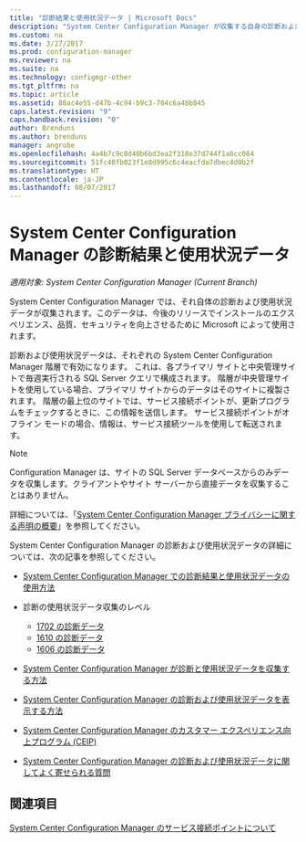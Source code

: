 ```yaml
---
title: "診断結果と使用状況データ | Microsoft Docs"
description: "System Center Configuration Manager が収集する自身の診断および使用状況データについて説明します。"
ms.custom: na
ms.date: 3/27/2017
ms.prod: configuration-manager
ms.reviewer: na
ms.suite: na
ms.technology: configmgr-other
ms.tgt_pltfrm: na
ms.topic: article
ms.assetid: 88ac4e55-d47b-4c94-b9c3-704c6a48b845
caps.latest.revision: "9"
caps.handback.revision: "0"
author: Brenduns
ms.author: brenduns
manager: angrobe
ms.openlocfilehash: 4a4b7c9c0d40b6bd3ea2f318e37d744f1a0cc084
ms.sourcegitcommit: 51fc48fb023f1e8d995c6c4eacfda7dbec4d0b2f
ms.translationtype: HT
ms.contentlocale: ja-JP
ms.lasthandoff: 08/07/2017
---
```

# <a name="diagnostics-and-usage-data-for-system-center-configuration-manager"></a>System Center Configuration Manager の診断結果と使用状況データ

*適用対象: System Center Configuration Manager (Current Branch)*

System Center Configuration Manager では、それ自体の診断および使用状況データが収集されます。このデータは、今後のリリースでインストールのエクスペリエンス、品質、セキュリティを向上させるために Microsoft によって使用されます。  

 診断および使用状況データは、それぞれの System Center Configuration Manager 階層で有効になります。 これは、各プライマリ サイトと中央管理サイトで毎週実行される SQL Server クエリで構成されます。 階層が中央管理サイトを使用している場合、プライマリ サイトからのデータはそのサイトに複製されます。 階層の最上位のサイトでは、サービス接続ポイントが、更新プログラムをチェックするときに、この情報を送信します。 サービス接続ポイントがオフライン モードの場合、情報は、サービス接続ツールを使用して転送されます。  

> [!NOTE]  
>  Configuration Manager は、サイトの SQL Server データベースからのみデータを収集します。クライアントやサイト サーバーから直接データを収集することはありません。  

 詳細については、「[System Center Configuration Manager プライバシーに関する声明の概要](http://go.microsoft.com/fwlink/?LinkID=626527)」を参照してください。  

 System Center Configuration Manager の診断および使用状況データの詳細については、次の記事を参照してください。  

-   [System Center Configuration Manager での診断結果と使用状況データの使用方法](../../../core/plan-design/diagnostics/how-diagnostics-and-usage-data-is-used.md)  

-   診断の使用状況データ収集のレベル
    - [1702 の診断データ](/sccm/core/plan-design/diagnostics/levels-of-diagnostic-usage-data-collection-1702)      
    - [1610 の診断データ](/sccm/core/plan-design/diagnostics/levels-of-diagnostic-usage-data-collection-1610)  
    - [1606 の診断データ](/sccm/core/plan-design/diagnostics/levels-of-diagnostic-usage-data-collection-1606)    

<!--
    - [Diagnostic data for 1602](/sccm/core/plan-design/diagnostics/levels-of-diagnostic-usage-data-collection-1602)
    - [Diagnostic data for  1511](/sccm/core/plan-design/diagnostics/levels-of-diagnostic-usage-data-collection-1511)
-->

-   [System Center Configuration Manager が診断と使用状況データを収集する方法](../../../core/plan-design/diagnostics/how-diagnostics-and-usage-data-is-collected.md)  

-   [System Center Configuration Manager の診断および使用状況データを表示する方法](../../../core/plan-design/diagnostics/view-diagnostics-and-usage-data.md)  

-   [System Center Configuration Manager のカスタマー エクスペリエンス向上プログラム (CEIP)](../../../core/plan-design/diagnostics/customer-experience-improvement-program-ceip.md)  

-   [System Center Configuration Manager の診断および使用状況データに関してよく寄せられる質問](../../../core/understand/frequently-asked-questions-about-diagnostics-and-usage-data.md)  

## <a name="see-also"></a>関連項目  
 [System Center Configuration Manager のサービス接続ポイントについて](../../../core/servers/deploy/configure/about-the-service-connection-point.md)
